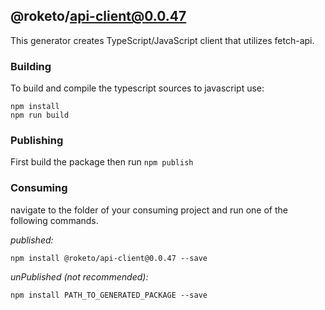 ## @roketo/api-client@0.0.47

This generator creates TypeScript/JavaScript client that utilizes fetch-api.

### Building

To build and compile the typescript sources to javascript use:
```
npm install
npm run build
```

### Publishing

First build the package then run ```npm publish```

### Consuming

navigate to the folder of your consuming project and run one of the following commands.

_published:_

```
npm install @roketo/api-client@0.0.47 --save
```

_unPublished (not recommended):_

```
npm install PATH_TO_GENERATED_PACKAGE --save
